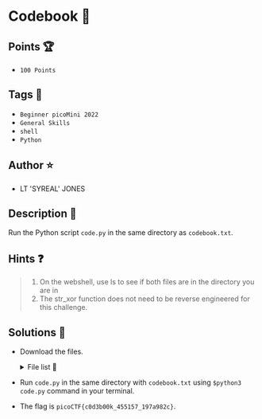 # Codebook :blue_book:
## Points 🏆
- ```100 Points```

## Tags 🔗
- ```Beginner picoMini 2022```
- ```General Skills```
- ```shell```
- ```Python```

## Author ⭐
- LT 'SYREAL' JONES

## Description :book:
Run the Python script ```code.py``` in the same directory as ```codebook.txt```.

## Hints ❓
> 1. On the webshell, use ls to see if both files are in the directory you are in
> 2. The str_xor function does not need to be reverse engineered for this challenge.

## Solutions 🎯
- Download the files.
  <details>
    <summary>File list 📁</summary>
      |FILE|DOWNLOAD|
      |----|--------|
      |code.py|[Click here](https://artifacts.picoctf.net/c/102/code.py)|
      |codebook.txt||[Click here](https://artifacts.picoctf.net/c/102/codebook.txt)|
  </details>

- Run ```code.py``` in the same directory with ```codebook.txt``` using ```$python3 code.py``` command in your terminal.
- The flag is ```picoCTF{c0d3b00k_455157_197a982c}```.
